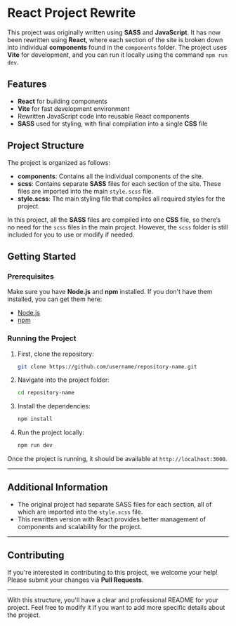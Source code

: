 # React Project Rewrite

This project was originally written using **SASS** and **JavaScript**. It has now been rewritten using **React**, where each section of the site is broken down into individual **components** found in the `components` folder. The project uses **Vite** for development, and you can run it locally using the command `npm run dev`. 

## Features
- **React** for building components
- **Vite** for fast development environment
- Rewritten JavaScript code into reusable React components
- **SASS** used for styling, with final compilation into a single **CSS** file

## Project Structure
The project is organized as follows:
- **components**: Contains all the individual components of the site.
- **scss**: Contains separate **SASS** files for each section of the site. These files are imported into the main `style.scss` file.
- **style.scss**: The main styling file that compiles all required styles for the project.

In this project, all the **SASS** files are compiled into one **CSS** file, so there’s no need for the `scss` files in the main project. However, the `scss` folder is still included for you to use or modify if needed.

## Getting Started

### Prerequisites
Make sure you have **Node.js** and **npm** installed. If you don't have them installed, you can get them here:

- [Node.js](https://nodejs.org/)
- [npm](https://www.npmjs.com/)

### Running the Project
1. First, clone the repository:
   ```bash
   git clone https://github.com/username/repository-name.git
   ```

2. Navigate into the project folder:
   ```bash
   cd repository-name
   ```

3. Install the dependencies:
   ```bash
   npm install
   ```

4. Run the project locally:
   ```bash
   npm run dev
   ```

Once the project is running, it should be available at `http://localhost:3000`.

---

## Additional Information
- The original project had separate SASS files for each section, all of which are imported into the `style.scss` file.
- This rewritten version with React provides better management of components and scalability for the project.

---

## Contributing
If you're interested in contributing to this project, we welcome your help! Please submit your changes via **Pull Requests**.

---

With this structure, you'll have a clear and professional README for your project. Feel free to modify it if you want to add more specific details about the project.
